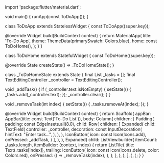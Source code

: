 import 'package:flutter/material.dart';

void main() {
  runApp(const ToDoApp());
}

class ToDoApp extends StatelessWidget {
  const ToDoApp({super.key});

  @override
  Widget build(BuildContext context) {
    return MaterialApp(
      title: 'To-Do App',
      theme: ThemeData(primarySwatch: Colors.blue),
      home: const ToDoHome(),
    );
  }
}

class ToDoHome extends StatefulWidget {
  const ToDoHome({super.key});

  @override
  State<ToDoHome> createState() => _ToDoHomeState();
}

class _ToDoHomeState extends State<ToDoHome> {
  final List<String> _tasks = [];
  final TextEditingController _controller = TextEditingController();

  void _addTask() {
    if (_controller.text.isNotEmpty) {
      setState(() {
        _tasks.add(_controller.text);
      });
      _controller.clear();
    }
  }

  void _removeTask(int index) {
    setState(() {
      _tasks.removeAt(index);
    });
  }

  @override
  Widget build(BuildContext context) {
    return Scaffold(
      appBar: AppBar(title: const Text('To-Do List')),
      body: Column(
        children: [
          Padding(
            padding: const EdgeInsets.all(8.0),
            child: Row(
              children: [
                Expanded(
                  child: TextField(
                    controller: _controller,
                    decoration: const InputDecoration(
                      hintText: "Enter task...",
                    ),
                  ),
                ),
                IconButton(
                  icon: const Icon(Icons.add),
                  onPressed: _addTask,
                )
              ],
            ),
          ),
          Expanded(
            child: ListView.builder(
              itemCount: _tasks.length,
              itemBuilder: (context, index) {
                return ListTile(
                  title: Text(_tasks[index]),
                  trailing: IconButton(
                    icon: const Icon(Icons.delete, color: Colors.red),
                    onPressed: () => _removeTask(index),
                  ),
                );
              },
            ),
          ),
        ],
      ),
    );
  }
}
